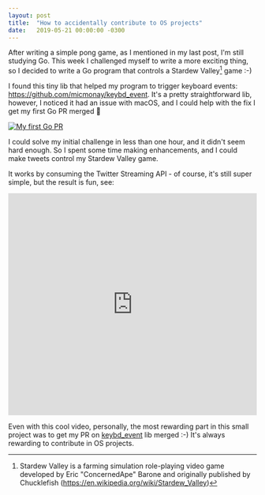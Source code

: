 ```yaml
---
layout: post
title:  "How to accidentally contribute to OS projects"
date:   2019-05-21 00:00:00 -0300
---
```


After writing a simple pong game, as I mentioned in my last post, I'm still studying Go. This week I challenged myself to write a more exciting thing, so I decided to write a Go program that controls a Stardew Valley[^1] game :-)

I found this tiny lib that helped my program to trigger keyboard events: https://github.com/micmonay/keybd_event. It's a pretty straightforward lib, however, I noticed it had an issue with macOS, and I could help with the fix I get my first Go PR merged 🎉

[![My first Go PR](/assets/first-go-pr.png "My first Go PR")](/assets/first-go-pr.png)

I could solve my initial challenge in less than one hour, and it didn't seem hard enough. So I spent some time making enhancements, and I could make tweets control my Stardew Valley game.

It works by consuming the Twitter Streaming API - of course, it's still super simple, but the result is fun, see:

<iframe width="100%" height="450" src="https://www.youtube.com/embed/Hg18OEGVMj8" frameborder="0" allow="accelerometer; autoplay; encrypted-media; gyroscope; picture-in-picture" allowfullscreen></iframe>

Even with this cool video, personally, the most rewarding part in this small project was to get my PR on [keybd_event](https://github.com/micmonay/keybd_event) lib merged :-) It's always rewarding to contribute in OS projects.

[^1]: Stardew Valley is a farming simulation role-playing video game developed by Eric "ConcernedApe" Barone and originally published by Chucklefish (https://en.wikipedia.org/wiki/Stardew_Valley)
